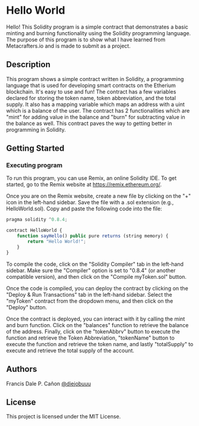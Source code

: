 # Hello World

Hello! This Solidity program is a simple contract that demonstrates a basic minting and burning functionality using the Solidity programming language. The purpose of this program is to show what I have learned from Metacrafters.io and is made to submit as a project.

## Description

This program shows a simple contract written in Solidity, a programming language that is used for developing smart contracts on the Etherium blockchain. It's easy to use and fun! The contract has a few variables declared for storing the token name, token abbreviation, and the total supply. It also has a mapping variable which maps an address with a uint which is a balance of the user. The contract has 2 functionalities which are "mint" for adding value in the balance and "burn" for subtracting value in the balance as well. This contract paves the way to getting better in programming in Solidity.

## Getting Started

### Executing program

To run this program, you can use Remix, an online Solidity IDE. To get started, go to the Remix website at https://remix.ethereum.org/.

Once you are on the Remix website, create a new file by clicking on the "+" icon in the left-hand sidebar. Save the file with a .sol extension (e.g., HelloWorld.sol). Copy and paste the following code into the file:

```javascript
pragma solidity ^0.8.4;

contract HelloWorld {
    function sayHello() public pure returns (string memory) {
        return "Hello World!";
    }
}

```

To compile the code, click on the "Solidity Compiler" tab in the left-hand sidebar. Make sure the "Compiler" option is set to "0.8.4" (or another compatible version), and then click on the "Compile myToken.sol" button.

Once the code is compiled, you can deploy the contract by clicking on the "Deploy & Run Transactions" tab in the left-hand sidebar. Select the "myToken" contract from the dropdown menu, and then click on the "Deploy" button.

Once the contract is deployed, you can interact with it by calling the mint and burn function. Click on the "balances" function to retrieve the balance of the address. Finally, click on the "tokenAbbrv" button to execute the function and retrieve the Token Abbreviation, "tokenName" button to execute the function and retrieve the token name, and lastly "totalSupply" to execute and retrieve the total supply of the account.

## Authors

Francis Dale P. Cañon
[@diejobuuu](https://facebook.com/diejobuuu)


## License

This project is licensed under the MIT License.
